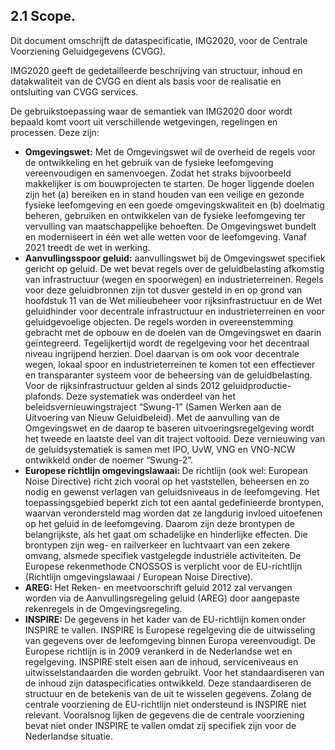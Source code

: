 <h2>2.1 Scope.</h2>
<p>Dit document omschrijft de dataspecificatie, IMG2020, voor de Centrale Voorziening Geluidgegevens (CVGG).</p>
<p>IMG2020 geeft de gedetailleerde beschrijving van structuur, inhoud en datakwaliteit van de CVGG en dient als basis voor de realisatie en ontsluiting van CVGG services.</p>
<p>De gebruikstoepassing waar de semantiek van IMG2020 door wordt bepaald komt voort uit verschillende wetgevingen, regelingen en processen. Deze zijn:</p>
<ul>
<li><strong>Omgevingswet:</strong> Met de Omgevingswet wil de overheid de regels voor de ontwikkeling en het gebruik van de fysieke leefomgeving vereenvoudigen en samenvoegen. Zodat het straks bijvoorbeeld makkelijker is om bouwprojecten te starten. De hoger liggende doelen zijn het (a) bereiken en in stand houden van een veilige en gezonde fysieke leefomgeving en een goede omgevingskwaliteit en (b) doelmatig beheren, gebruiken en ontwikkelen van de fysieke leefomgeving ter vervulling van maatschappelijke behoeften. De Omgevingswet bundelt en moderniseert in &eacute;&eacute;n wet alle wetten voor de leefomgeving. Vanaf 2021 treedt de wet in werking.</li>
<li><strong>Aanvullingsspoor geluid:</strong> aanvullingswet bij de Omgevingswet specifiek gericht op geluid. De wet bevat regels over de geluidbelasting afkomstig van infrastructuur (wegen en spoorwegen) en industrieterreinen. Regels voor deze geluidbronnen zijn tot dusver gesteld in en op grond van hoofdstuk 11 van de Wet milieubeheer voor rijksinfrastructuur en de Wet geluidhinder voor decentrale infrastructuur en industrieterreinen en voor geluidgevoelige objecten. De regels worden in overeenstemming gebracht met de opbouw en de doelen van de Omgevingswet en daarin ge&iuml;ntegreerd. Tegelijkertijd wordt de regelgeving voor het decentraal niveau ingrijpend herzien. Doel daarvan is om ook voor decentrale wegen, lokaal spoor en industrieterreinen te komen tot een effectiever en transparanter systeem voor de beheersing van de geluidbelasting. Voor de rijksinfrastructuur gelden al sinds 2012 geluidproductie-plafonds. Deze systematiek was onderdeel van het beleidsvernieuwingstraject &ldquo;Swung-1&rdquo; (Samen Werken aan de Uitvoering van Nieuw Geluidbeleid). Met de aanvulling van de Omgevingswet en de daarop te baseren uitvoeringsregelgeving wordt het tweede en laatste deel van dit traject voltooid. Deze vernieuwing van de geluidsystematiek is samen met IPO, UvW, VNG en VNO-NCW ontwikkeld onder de noemer &ldquo;Swung-2&rdquo;.</li>
<li><a name="_Toc16581566"></a> <strong>Europese richtlijn omgevingslawaai</strong><strong>: </strong>De richtlijn (ook wel: European Noise Directive) richt zich vooral op het vaststellen, beheersen en zo nodig en gewenst verlagen van geluidsniveaus in de leefomgeving. Het toepassingsgebied beperkt zich tot een aantal gedefinieerde brontypen, waarvan verondersteld mag worden dat ze langdurig invloed uitoefenen op het geluid in de leefomgeving. Daarom zijn deze brontypen de belangrijkste, als het gaat om schadelijke en hinderlijke effecten. Die brontypen zijn weg- en railverkeer en luchtvaart van een zekere omvang, alsmede specifiek vastgelegde industri&euml;le activiteiten. De Europese rekenmethode CNOSSOS is verplicht voor de EU-richtlijn (Richtlijn omgevingslawaai / European Noise Directive).</li>
<li><strong>AREG: </strong>Het Reken- en meetvoorschrift geluid 2012 zal vervangen worden via de Aanvullingsregeling geluid (AREG) door aangepaste rekenregels in de Omgevingsregeling.</li>
<li><strong>INSPIRE: </strong>De gegevens in het kader van de EU-richtlijn komen onder INSPIRE te vallen. INSPIRE is Europese regelgeving die de uitwisseling van gegevens over de leefomgeving binnen Europa vereenvoudigt. De Europese richtlijn is in 2009 verankerd in de Nederlandse wet en regelgeving. INSPIRE stelt eisen aan de inhoud, serviceniveaus en uitwisselstandaarden die worden gebruikt. Voor het standaardiseren van de inhoud zijn dataspecificaties ontwikkeld. Deze standaardiseren de structuur en de betekenis van de uit te wisselen gegevens. Zolang de centrale voorziening de EU-richtlijn niet ondersteund is INSPIRE niet relevant. Vooralsnog lijken de gegevens die de centrale voorziening bevat niet onder INSPIRE te vallen omdat zij specifiek zijn voor de Nederlandse situatie.</li>
</ul>
